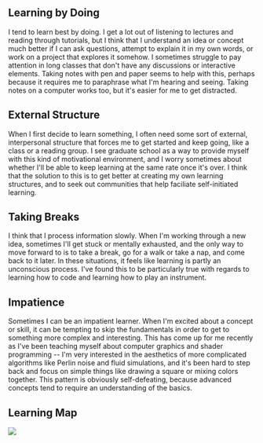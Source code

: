 ## Learning by Doing

I tend to learn best by doing. I get a lot out of listening to lectures and reading through tutorials, but I think that I understand an idea or concept much better if I can ask questions, attempt to explain it in my own words, or work on a project that explores it somehow. I sometimes struggle to pay attention in long classes that don't have any discussions or interactive elements. Taking notes with pen and paper seems to help with this, perhaps because it requires me to paraphrase what I'm hearing and seeing. Taking notes on a computer works too, but it's easier for me to get distracted.

## External Structure

When I first decide to learn something, I often need some sort of external, interpersonal structure that forces me to get started and keep going, like a class or a reading group. I see graduate school as a way to provide myself with this kind of motivational environment, and I worry sometimes about whether I'll be able to keep learning at the same rate once it's over. I think that the solution to this is to get better at creating my own learning structures, and to seek out communities that help faciliate self-initiated learning.

## Taking Breaks

I think that I process information slowly. When I'm working through a new idea, sometimes I'll get stuck or mentally exhausted, and the only way to move forward to is to take a break, go for a walk or take a nap, and come back to it later. In these situations, it feels like learning is partly an unconscious process. I've found this to be particularly true with regards to learning how to code and learning how to play an instrument.

## Impatience

Sometimes I can be an impatient learner. When I'm excited about a concept or skill, it can be tempting to skip the fundamentals in order to get to something more complex and interesting. This has come up for me recently as I've been teaching myself about computer graphics and shader programming -- I'm very interested in the aesthetics of more complicated algorithms like Perlin noise and fluid simulations, and it's been hard to step back and focus on simple things like drawing a square or mixing colors together. This pattern is obviously self-defeating, because advanced concepts tend to require an understanding of the basics.

## Learning Map

![](img/Oren_Shoham.jpg)
